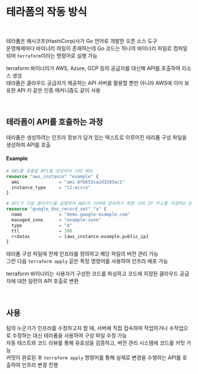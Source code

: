 # 테라폼의 작동 방식

<br>

테라폼은 해시코프(HashiCorp)사가 Go 언어로 개발한 오픈 소스 도구  
운영체제마다 바이너리 파일이 존재하는데 Go 코드는 하나의 바이너리 파일로 컴파일되며 `terraform`이라는 명령어로 실행 가능

terraform 바이너리가 AWS, Azure, GCP 등의 공급자를 대신해 API를 호출하여 리소스 생성  
테라폼은 클라우드 공급자가 제공하는 API 서버를 활용할 뿐만 아니라 AWS에 이미 보유한 API 키 같은 인증 메커니즘도 같이 사용

<br>

## 테라폼이 API를 호출하는 과정
테라폼은 생성하려는 인프라 정보가 담겨 있는 텍스트로 이루어진 테라폼 구성 파일을 생성하여 API를 호출

#### Example
```terraform
# AWS를 호출할 API를 생성하여 서버 배포
resource "aws_instance" "example" {
  ami               = "ami-0fb653ca2d3203ac1"
  instance_type     = "t2.micro"
}  

# API가 구글 클라우드를 실행하여 AWS의 서버에 접속하기 위한 서버 IP 주소를 지정하는 DNS 정보를 생성
resource "google_dns_record_set" "a" {
  name              = "demo.google-example.com"
  managed_zone      = "example-zone"
  type              = "A"
  ttl               = 300
  rrdatas           = [aws_instance.example.public_ip]
}
```

테라폼 구성 파일에 전체 인프라를 정의하고 해당 파일의 버전 관리 가능   
그런 다음 `terraform apply` 같은 특정 명령어를 사용하여 인프라 배포 가능

terraform 바이너리는 사용자가 구성한 코드를 파싱하고 코드에 지정된 클라우드 공급자에 대한 일련의 API 호출로 변환

<br>

## 사용
팀의 누군가가 인프라를 수정하고자 할 때, 서버에 직접 접속하여 작업하거나 수작업으로 수정하는 대신 테라폼을 사용하여 구성 파일 수정 가능  
자동 테스트와 코드 리뷰를 통해 유효성을 검증하고, 버전 관리 시스템에 코드를 커밋 가능  
커밋이 완료된 후 `terraform apply` 명령어를 통해 실제로 변경을 수행하는 API를 호출하여 인프라 변경 진행
